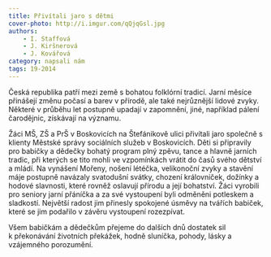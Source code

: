 ```yaml
---
title: Přivítali jaro s dětmi
cover-photo: http://i.imgur.com/qQjqGsl.jpg
authors:
    - I. Staffová
    - J. Kiršnerová
    - J. Kovářová
category: napsali nám
tags: 19-2014
---
```


Česká republika patří mezi země s bohatou folklórní tradicí. Jarní měsíce přinášejí změnu počasí a barev v přírodě, ale také nejrůznější lidové zvyky. Některé v průběhu let postupně upadají v zapomnění, jiné, například pálení čarodějnic, získávají na významu.

Žáci MŠ, ZŠ a PrŠ v Boskovicích na Štefánikově ulici přivítali jaro společně s klienty Městské správy sociálních služeb v Boskovicích. Děti si připravily pro babičky a dědečky bohatý program plný zpěvu, tance a hlavně jarních tradic, při kterých se tito mohli ve vzpomínkách vrátit do časů svého dětství a mládí. Na vynášení Mořeny, nošení létéčka, velikonoční zvyky a stavění máje postupně navázaly svatodušní svátky, chození královniček, dožínky a hodové slavnosti, které rovněž oslavují přírodu a její bohatství. Žáci vyrobili pro seniory jarní přáníčka a za své vystoupení byli odměněni potleskem a sladkostí. Největší radost jim přinesly spokojené úsměvy na tvářích babiček, které se jim podařilo v závěru vystoupení rozezpívat.

Všem babičkám a dědečkům přejeme do dalších dnů dostatek sil k překonávání životních překážek, hodně sluníčka, pohody, lásky a vzájemného porozumění.